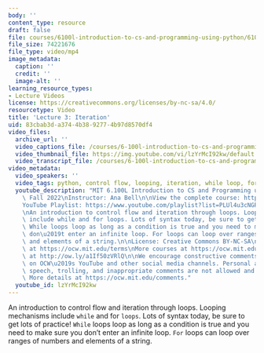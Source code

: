 ```yaml
---
body: ''
content_type: resource
draft: false
file: courses/6100l-introduction-to-cs-and-programming-using-python/6100l-lecture-3-multi_360p_16_9.mp4
file_size: 74221676
file_type: video/mp4
image_metadata:
  caption: ''
  credit: ''
  image-alt: ''
learning_resource_types:
- Lecture Videos
license: https://creativecommons.org/licenses/by-nc-sa/4.0/
resourcetype: Video
title: 'Lecture 3: Iteration'
uid: 83cbab3d-a374-4b38-9277-4b97d8570df4
video_files:
  archive_url: ''
  video_captions_file: /courses/6-100l-introduction-to-cs-and-programming-using-python-fall-2022/1jn58uDUTgM2Zg1YYoxK9CkiG-rAH9Fmh_transcript.webvtt
  video_thumbnail_file: https://img.youtube.com/vi/lzYrMcI92kw/default.jpg
  video_transcript_file: /courses/6-100l-introduction-to-cs-and-programming-using-python-fall-2022/1jn58uDUTgM2Zg1YYoxK9CkiG-rAH9Fmh_transcript.pdf
video_metadata:
  video_speakers: ''
  video_tags: python, control flow, looping, iteration, while loop, for loop
  youtube_description: "MIT 6.100L Introduction to CS and Programming using Python,\
    \ Fall 2022\nInstructor: Ana Bell\n\nView the complete course: https://ocw.mit.edu/courses/6-100l-introduction-to-cs-and-programming-using-python-fall-2022/\n\
    YouTube Playlist: https://www.youtube.com/playlist?list=PLUl4u3cNGP62A-ynp6v6-LGBCzeH3VAQB\n\
    \nAn introduction to control flow and iteration through loops. Looping mechanisms\
    \ include while and for loops. Lots of syntax today, be sure to get lots of practice!\
    \ While loops loop as long as a condition is true and you need to make sure you\
    \ don\u2019t enter an infinite loop. For loops can loop over ranges of numbers\
    \ and elements of a string.\n\nLicense: Creative Commons BY-NC-SA\nMore information\
    \ at https://ocw.mit.edu/terms\nMore courses at https://ocw.mit.edu\nSupport OCW\
    \ at http://ow.ly/a1If50zVRlQ\n\nWe encourage constructive comments and discussion\
    \ on OCW\u2019s YouTube and other social media channels. Personal attacks, hate\
    \ speech, trolling, and inappropriate comments are not allowed and may be removed.\
    \ More details at https://ocw.mit.edu/comments."
  youtube_id: lzYrMcI92kw
---
```

An introduction to control flow and iteration through loops. Looping mechanisms include `while` and for `loops`. Lots of syntax today, be sure to get lots of practice! `While` loops loop as long as a condition is true and you need to make sure you don’t enter an infinite loop. `For` loops can loop over ranges of numbers and elements of a string.